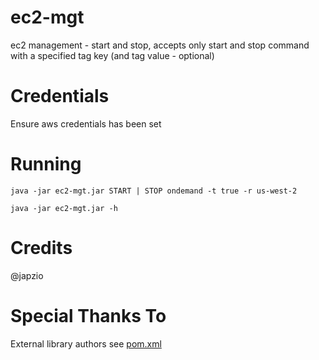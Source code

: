 # ec2-mgt

ec2 management - start and stop, accepts only start and stop command with a specified tag key (and tag value - optional)

# Credentials

Ensure aws credentials has been set

# Running

`java -jar ec2-mgt.jar START | STOP ondemand -t true -r us-west-2`

`java -jar ec2-mgt.jar -h`

# Credits

@japzio

# Special Thanks To

External library authors see [pom.xml](pom.xml)
